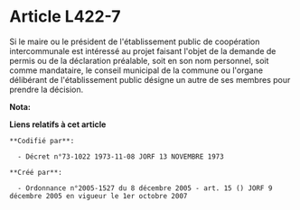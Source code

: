 # Article L422-7

Si le maire ou le président de l'établissement public de coopération intercommunale est intéressé au projet faisant l'objet
de la demande de permis ou de la déclaration préalable, soit en son nom personnel, soit comme mandataire, le conseil
municipal de la commune ou l'organe délibérant de l'établissement public désigne un autre de ses membres pour prendre la
décision.

**Nota:**



**Liens relatifs à cet article**

	**Codifié par**:

	  - Décret n°73-1022 1973-11-08 JORF 13 NOVEMBRE 1973

	**Créé par**:

	  - Ordonnance n°2005-1527 du 8 décembre 2005 - art. 15 () JORF 9 décembre 2005 en vigueur le 1er octobre 2007
